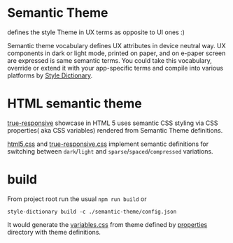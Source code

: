 # Semantic Theme
defines the style Theme in UX terms as opposite to UI ones :)

Semantic theme vocabulary defines UX attributes in device neutral way. 
UX components in dark or light mode, printed on paper, and on e-paper screen 
are expressed is same semantic terms. You could take this vocabulary, override or 
extend it with your app-specific terms and compile into various platforms by
[Style Dictionary](https://github.com/amzn/style-dictionary).

# HTML semantic theme
[true-responsive](../demo/true-responsive) showcase in HTML 5 uses semantic CSS styling via CSS 
properties( aka CSS variables) rendered from Semantic Theme definitions. 

[html5.css](html5.css) and [true-responsive.css](../demo/true-responsive.css) implement semantic definitions 
for switching between `dark`/`light` and `sparse`/`spaced`/`compressed` variations.

# build
From project root run the usual `npm run build` or

    style-dictionary build -c ./semantic-theme/config.json

It would generate the [variables.css](variables.css) from theme defined by 
[properties](properties) directory with theme definitions.
 